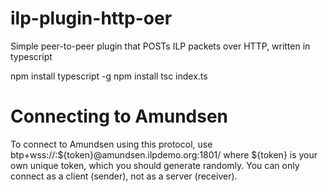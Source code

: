 # ilp-plugin-http-oer
Simple peer-to-peer plugin that POSTs ILP packets over HTTP, written in typescript

npm install typescript -g
npm install
tsc index.ts

# Connecting to Amundsen
To connect to Amundsen using this protocol, use btp+wss://:${token}@amundsen.ilpdemo.org:1801/ where ${token} is your own unique token, which you should generate randomly. You can only connect as a client (sender), not as a server (receiver).
